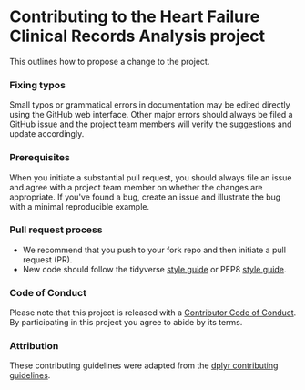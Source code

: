 # Contributing to the Heart Failure Clinical Records Analysis project

This outlines how to propose a change to the project.

### Fixing typos

Small typos or grammatical errors in documentation may be edited
directly using the GitHub web interface. Other major errors should
always be filed a GitHub issue and the project team members will verify
the suggestions and update accordingly.

### Prerequisites

When you initiate a substantial pull request, you should always file an
issue and agree with a project team member on whether the changes are
appropriate. If you've found a bug, create an issue and illustrate the
bug with a minimal reproducible example.

### Pull request process

-   We recommend that you push to your fork repo and then initiate a
    pull request (PR).
-   New code should follow the tidyverse [style
    guide](http://style.tidyverse.org) or PEP8 [style
    guide](https://www.python.org/dev/peps/pep-0008/).

### Code of Conduct

Please note that this project is released with a [Contributor Code of
Conduct](CODE_OF_CONDUCT.md). By participating in this project you agree
to abide by its terms.

### Attribution

These contributing guidelines were adapted from the [dplyr contributing
guidelines](https://github.com/tidyverse/dplyr/blob/master/.github/CONTRIBUTING.md).
